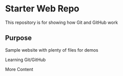 # Starter Web Repo

This repository is for showing how Git and GitHub work

## Purpose

Sample website with plenty of files for demos

Learning Git/GitHub

More Content
